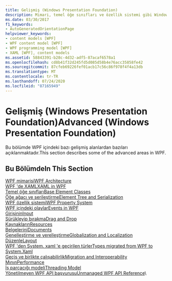```yaml
---
title: Gelişmiş (Windows Presentation Foundation)
description: Mimari, temel öğe sınıfları ve özellik sistemi gibi Windows Presentation Foundation gelişmiş konular hakkında bilgi edinin.
ms.date: 03/30/2017
f1_keywords:
- AutoGeneratedOrientationPage
helpviewer_keywords:
- content models [WPF]
- WPF content model [WPF]
- WPF programming model [WPF]
- XAML [WPF], content models
ms.assetid: 58843391-b28c-4d32-adf5-87acaf6578a1
ms.openlocfilehash: cd8b41f32d245fd5d085d58b4e76acc35858fe42
ms.sourcegitcommit: 87cfeb69226fef01acb17c56c86f978f4f4a13db
ms.translationtype: MT
ms.contentlocale: tr-TR
ms.lasthandoff: 07/24/2020
ms.locfileid: "87165949"
---
```

# <a name="advanced-windows-presentation-foundation"></a><span data-ttu-id="cfcf2-103">Gelişmiş (Windows Presentation Foundation)</span><span class="sxs-lookup"><span data-stu-id="cfcf2-103">Advanced (Windows Presentation Foundation)</span></span>

<span data-ttu-id="cfcf2-104">Bu bölümde WPF içindeki bazı gelişmiş alanlardan bazıları açıklanmaktadır.</span><span class="sxs-lookup"><span data-stu-id="cfcf2-104">This section describes some of the advanced areas in WPF.</span></span>

## <a name="in-this-section"></a><span data-ttu-id="cfcf2-105">Bu Bölümde</span><span class="sxs-lookup"><span data-stu-id="cfcf2-105">In This Section</span></span>

<span data-ttu-id="cfcf2-106">[WPF mimarisi](wpf-architecture.md)</span><span class="sxs-lookup"><span data-stu-id="cfcf2-106">[WPF Architecture](wpf-architecture.md)</span></span>\
<span data-ttu-id="cfcf2-107">[WPF 'de XAML](xaml-in-wpf.md)</span><span class="sxs-lookup"><span data-stu-id="cfcf2-107">[XAML in WPF](xaml-in-wpf.md)</span></span>\
<span data-ttu-id="cfcf2-108">[Temel öğe sınıfları](base-elements.md)</span><span class="sxs-lookup"><span data-stu-id="cfcf2-108">[Base Element Classes](base-elements.md)</span></span>\
<span data-ttu-id="cfcf2-109">[Öğe ağacı ve serileştirme](element-tree-and-serialization.md)</span><span class="sxs-lookup"><span data-stu-id="cfcf2-109">[Element Tree and Serialization](element-tree-and-serialization.md)</span></span>\
<span data-ttu-id="cfcf2-110">[WPF özellik sistemi](properties-wpf.md)</span><span class="sxs-lookup"><span data-stu-id="cfcf2-110">[WPF Property System](properties-wpf.md)</span></span>\
<span data-ttu-id="cfcf2-111">[WPF içindeki olaylar](events-wpf.md)</span><span class="sxs-lookup"><span data-stu-id="cfcf2-111">[Events in WPF](events-wpf.md)</span></span>\
<span data-ttu-id="cfcf2-112">[Girişinin](input-wpf.md)</span><span class="sxs-lookup"><span data-stu-id="cfcf2-112">[Input](input-wpf.md)</span></span>\
<span data-ttu-id="cfcf2-113">[Sürükleyip bırakma](drag-and-drop.md)</span><span class="sxs-lookup"><span data-stu-id="cfcf2-113">[Drag and Drop](drag-and-drop.md)</span></span>\
<span data-ttu-id="cfcf2-114">[Kaynakların](resources-wpf.md)</span><span class="sxs-lookup"><span data-stu-id="cfcf2-114">[Resources](resources-wpf.md)</span></span>\
<span data-ttu-id="cfcf2-115">[Belgelerini](documents.md)</span><span class="sxs-lookup"><span data-stu-id="cfcf2-115">[Documents](documents.md)</span></span>\
<span data-ttu-id="cfcf2-116">[Genelleştirme ve yerelleştirme](globalization-and-localization.md)</span><span class="sxs-lookup"><span data-stu-id="cfcf2-116">[Globalization and Localization](globalization-and-localization.md)</span></span>\
<span data-ttu-id="cfcf2-117">[Düzenle](layout.md)</span><span class="sxs-lookup"><span data-stu-id="cfcf2-117">[Layout](layout.md)</span></span>\
<span data-ttu-id="cfcf2-118">[WPF 'den System. xaml 'e geçirilen türler](types-migrated-from-wpf-to-system.md)</span><span class="sxs-lookup"><span data-stu-id="cfcf2-118">[Types migrated from WPF to System.Xaml](types-migrated-from-wpf-to-system.md)</span></span>\
<span data-ttu-id="cfcf2-119">[Geçiş ve birlikte çalışabilirlik](migration-and-interoperability.md)</span><span class="sxs-lookup"><span data-stu-id="cfcf2-119">[Migration and Interoperability](migration-and-interoperability.md)</span></span>\
<span data-ttu-id="cfcf2-120">[Mının](performance.md)</span><span class="sxs-lookup"><span data-stu-id="cfcf2-120">[Performance](performance.md)</span></span>\
<span data-ttu-id="cfcf2-121">[İş parçacığı modeli](threading-model.md)</span><span class="sxs-lookup"><span data-stu-id="cfcf2-121">[Threading Model](threading-model.md)</span></span>\
<span data-ttu-id="cfcf2-122">[Yönetilmeyen WPF API başvurusu](wpf-unmanaged-api-reference.md)</span><span class="sxs-lookup"><span data-stu-id="cfcf2-122">[Unmanaged WPF API Reference](wpf-unmanaged-api-reference.md)</span></span>\
